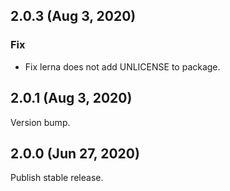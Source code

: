 ## 2.0.3 (Aug 3, 2020)

### Fix

- Fix lerna does not add UNLICENSE to package.

## 2.0.1 (Aug 3, 2020)

Version bump.

## 2.0.0 (Jun 27, 2020)

Publish stable release.
